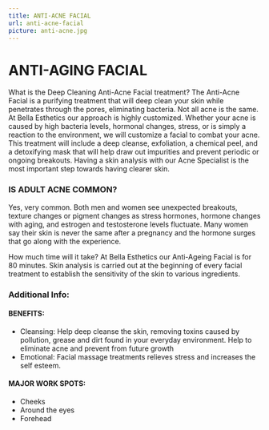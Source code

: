 ```yaml
---
title: ANTI-ACNE FACIAL
url: anti-acne-facial
picture: anti-acne.jpg
---
```


# ANTI-AGING FACIAL

What is the Deep Cleaning Anti-Acne Facial treatment?
The Anti-Acne Facial is a purifying treatment that will deep clean your skin while penetrates through the pores, eliminating bacteria. Not all acne is the same. At Bella Esthetics  our approach is highly customized. Whether your acne is caused by high bacteria levels, hormonal changes, stress, or is simply a reaction to the environment, we will customize a facial to combat your acne. This treatment will include a deep cleanse, exfoliation, a chemical peel, and a detoxifying mask that will help draw out impurities and prevent periodic or ongoing breakouts. Having a skin analysis with our Acne Specialist is the most important step towards having clearer skin.

### IS ADULT ACNE COMMON?

Yes, very common. Both men and women see unexpected breakouts, texture changes or pigment changes as stress hormones, hormone changes with aging, and estrogen and testosterone levels fluctuate. Many women say their skin is never the same after a pregnancy and the hormone surges that go along with the experience.

How much time will it take?
At Bella Esthetics our Anti-Ageing Facial is for 80 minutes.  Skin analysis is carried out at the beginning of every facial treatment to establish the sensitivity of the skin to various ingredients.

### Additional Info:

#### BENEFITS:

- Cleansing: Help deep cleanse the skin, removing toxins caused by pollution, grease and dirt found in your everyday environment.
Help to eliminate acne and prevent from future growth 
- Emotional: Facial massage treatments relieves stress and increases the self esteem.

#### MAJOR WORK SPOTS:
- Cheeks
- Around the eyes
- Forehead
